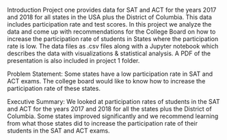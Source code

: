 
Introduction 
Project one provides data for SAT and ACT for the years 2017 and 2018 for all states in the USA plus the District of Columbia. This data includes participation rate and test scores. In this project we analyze the data and come up with recommendations for the College Board on how to increase the participation rate of students in States where the participation rate is low. The data files as .csv files along with a Jupyter notebook which describes the data with visualizations & statistical analysis. A PDF of the presentation is also included in project 1 folder.

Problem Statement:
Some states have a low participation rate in SAT and ACT exams. The college board would like to know how to increase the participation rate of these states. 

Executive Summary:
We looked at participation rates of students in the SAT and ACT for the years 2017 and 2018 for all the states plus the District of Columbia. Some states improved significantly and we recommend learning from what those states did to increase the participation rate of their students in the SAT and ACT exams. 